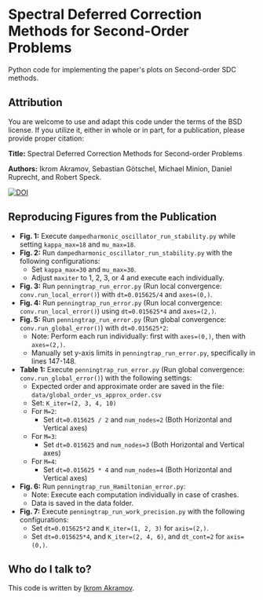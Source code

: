 # Spectral Deferred Correction Methods for Second-Order Problems

Python code for implementing the paper's plots on Second-order SDC methods.

## Attribution
You are welcome to use and adapt this code under the terms of the BSD license.
If you utilize it, either in whole or in part, for a publication, please provide proper citation:

**Title:** Spectral Deferred Correction Methods for Second-order Problems
 
**Authors:** Ikrom Akramov, Sebastian Götschel, Michael Minion, Daniel Ruprecht, and Robert Speck.

[![DOI](http://example.com)](http://example.com)

## Reproducing Figures from the Publication

- **Fig. 1:** Execute `dampedharmonic_oscillator_run_stability.py` while setting `kappa_max=18` and `mu_max=18`.
- **Fig. 2:** Run `dampedharmonic_oscillator_run_stability.py` with the following configurations:
   - Set `kappa_max=30` and `mu_max=30`.
   - Adjust `maxiter` to 1, 2, 3, or 4 and execute each individually.
- **Fig. 3:** Run `penningtrap_run_error.py` (Run local convergence: `conv.run_local_error()`) with `dt=0.015625/4` and `axes=(0,)`.
- **Fig. 4:** Run `penningtrap_run_error.py` (Run local convergence: `conv.run_local_error()`) using `dt=0.015625*4` and `axes=(2,)`.
- **Fig. 5:** Run `penningtrap_run_error.py` (Run global convergence: `conv.run_global_error()`) with `dt=0.015625*2`:
   - Note: Perform each run individually: first with `axes=(0,)`, then with `axes=(2,)`.
   - Manually set y-axis limits in `penningtrap_run_error.py`, specifically in lines 147-148.
- **Table 1:** Execute `penningtrap_run_error.py` (Run global convergence: `conv.run_global_error()`) with the following settings:
   - Expected order and approximate order are saved in the file: `data/global_order_vs_approx_order.csv`
   - Set: `K_iter=(2, 3, 4, 10)`
   - For `M=2`:
      - Set `dt=0.015625 / 2` and `num_nodes=2` (Both Horizontal and Vertical axes)
   - For `M=3`:
      - Set `dt=0.015625` and `num_nodes=3` (Both Horizontal and Vertical axes)
   - For `M=4`:
      - Set `dt=0.015625 * 4` and `num_nodes=4` (Both Horizontal and Vertical axes)
- **Fig. 6:** Run `penningtrap_run_Hamiltonian_error.py`:
   - Note: Execute each computation individually in case of crashes.
   - Data is saved in the data folder.
- **Fig. 7:** Execute `penningtrap_run_work_precision.py` with the following configurations:
   - Set `dt=0.015625*2` and `K_iter=(1, 2, 3)` for `axis=(2,)`.
   - Set `dt=0.015625*4`, and `K_iter=(2, 4, 6)`, and `dt_cont=2` for `axis=(0,)`.


## Who do I talk to?

This code is written by [Ikrom Akramov](https://www.mat.tuhh.de/home/iakramov/?homepage_id=iakramov).
